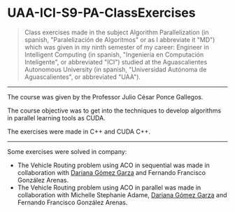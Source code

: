 # UAA-ICI-S9-PA-ClassExercises

> Class exercises made in the subject Algorithm Parallelization (in spanish, "Paralelización de Algoritmos" or as I abbreviate it "MD") which was given in my ninth semester of my career: Engineer in Intelligent Computing (in spanish, "Ingeniería en Computación Inteligente", or abbreviated "ICI") studied at the Aguascalientes Autonomous University (in spanish, "Universidad Autónoma de Aguascalientes", or abbreviated "UAA").

---

The course was given by the Professor Julio César Ponce Gallegos.

The course objective was to get into the techniques to develop algorithms in parallel learning tools as CUDA.

The exercises were made in C++ and CUDA C++.

---

Some exercises were solved in company:
- The Vehicle Routing problem using ACO in sequential was made in collaboration with [Dariana Gómez Garza](https://github.com/DariGmz) and Fernando Francisco González Arenas.
- The Vehicle Routing problem using ACO in parallel was made in collaboration with Michelle Stephanie Adame, [Dariana Gómez Garza](https://github.com/DariGmz) and Fernando Francisco González Arenas.